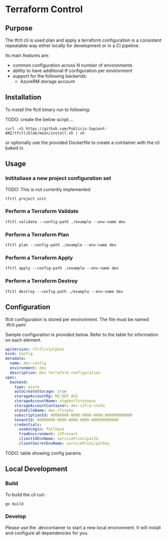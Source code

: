 # Terraform Control

## Purpose

The tfctl cli is used plan and apply a terraform configuration is a consistent repeatable way either locally for development or in a CI pipeline. 

Its main features are:

- common configuration across N number of environments
- ability to have additional tf configuration per environment
- support for the following backends:
    - AzureRM storage account

## Installation

To install the ftctl binary run to following:

TODO: create the below script....

```
curl -sS https://github.com/Publicis-Sapient-ANZ/tfctl/blob/main/install.sh | sh
```

or optionally use the provided Dockerfile to create a cointainer with the cli baked in.

## Usage

### Inititaliase a new project configuration set

TODO: This is not currently implemented

```
tfctl project init
```

### Perform a Terraform Validate

```
tfctl validate --config-path ./example --env-name dev
```

### Perform a Terraform Plan

```
tfctl plan --config-path ./example --env-name dev
```

### Perform a Terraform Apply

```
tfctl apply --config-path ./example --env-name dev
```

### Perform a Terraform Destroy

```
tfctl destroy --config-path ./example --env-name dev
```

## Configuration

tfctl configuration is stored per environment. The file must be named <env-name>.tfctl.yaml

Sample configuration is provided below. Refer to the table for information on each element.

``` yaml
apiVersion: tfctl/v1alpha1
kind: Config
metadata:
  name: dev-config
  environment: dev
  description: Dev terraform configuration
spec:
  backend:
    type: azure
    autoCreateStorage: true
    storageAccountRg: RD_DEV_AUS
    storageAccountName: stgdevtfstateaus
    storageAccountContainer: dev-infra-state
    stateFileName: dev.tfstate
    subscriptionId: 00000000-0000-0000-0000-000000000000
    tenantId: 00000000-0000-0000-0000-000000000000
    credentials:
      useAzLogin: fallback
      fromEnvironment: ifPresent
      clientIdEnvName: servicePrincipalId
      clientSecretEnvName: servicePrincipalKey
```

TODO: table showing config params

## Local Development

### Build

To build the cli run:

```
go build
```

### Develop

Please use the .devcontainer to start a new local environment. It will install and configure all dependencies for you.
